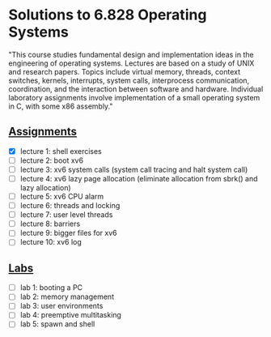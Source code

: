 Solutions to 6.828 Operating Systems
====================================
"This course studies fundamental design and implementation ideas in the engineering of operating systems. Lectures are based on a study of UNIX and research papers. Topics include virtual memory, threads, context switches, kernels, interrupts, system calls, interprocess communication, coordination, and the interaction between software and hardware. Individual laboratory assignments involve implementation of a small operating system in C, with some x86 assembly."

[Assignments](https://ocw.mit.edu/courses/electrical-engineering-and-computer-science/6-828-operating-system-engineering-fall-2012/assignments/)
-----------

- [x] lecture 1: shell exercises
- [ ] lecture 2: boot xv6
- [ ] lecture 3: xv6 system calls (system call tracing and halt system call)
- [ ] lecture 4: xv6 lazy page allocation (eliminate allocation from sbrk() and lazy allocation)
- [ ] lecture 5: xv6 CPU alarm
- [ ] lecture 6: threads and locking
- [ ] lecture 7: user level threads
- [ ] lecture 8: barriers
- [ ] lecture 9: bigger files for xv6
- [ ] lecture 10: xv6 log

[Labs](https://ocw.mit.edu/courses/electrical-engineering-and-computer-science/6-828-operating-system-engineering-fall-2012/labs/)
----

- [ ] lab 1: booting a PC
- [ ] lab 2: memory management
- [ ] lab 3: user environments
- [ ] lab 4: preemptive multitasking
- [ ] lab 5: spawn and shell
